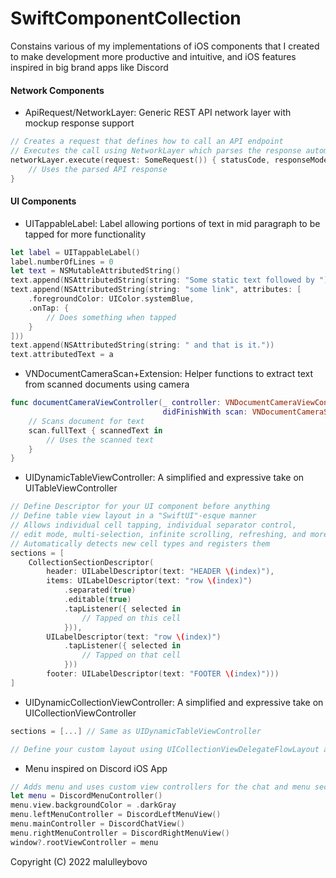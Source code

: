 # SwiftComponentCollection
Constains various of my implementations of iOS components that I created to make development more productive and intuitive, and iOS features inspired in big brand apps like Discord

#### Network Components
- ApiRequest/NetworkLayer: Generic REST API network layer with mockup response support
```swift
// Creates a request that defines how to call an API endpoint
// Executes the call using NetworkLayer which parses the response automatically 
networkLayer.execute(request: SomeRequest()) { statusCode, responseModel, message in
    // Uses the parsed API response
}
```

#### UI Components
- UITappableLabel: Label allowing portions of text in mid paragraph to be tapped for more functionality
```swift
let label = UITappableLabel()
label.numberOfLines = 0
let text = NSMutableAttributedString()
text.append(NSAttributedString(string: "Some static text followed by "))
text.append(NSAttributedString(string: "some link", attributes: [
    .foregroundColor: UIColor.systemBlue,
    .onTap: {
        // Does something when tapped
    }
]))
text.append(NSAttributedString(string: " and that is it."))
text.attributedText = a
```
- VNDocumentCameraScan+Extension: Helper functions to extract text from scanned documents using camera 
```swift
func documentCameraViewController(_ controller: VNDocumentCameraViewController, 
                                  didFinishWith scan: VNDocumentCameraScan) {
    // Scans document for text
    scan.fullText { scannedText in
        // Uses the scanned text
    }
}
```
- UIDynamicTableViewController: A simplified and expressive take on UITableViewController
```swift
// Define Descriptor for your UI component before anything
// Define table view layout in a "SwiftUI"-esque manner
// Allows individual cell tapping, individual separator control,
// edit mode, multi-selection, infinite scrolling, refreshing, and more
// Automatically detects new cell types and registers them
sections = [
    CollectionSectionDescriptor(
        header: UILabelDescriptor(text: "HEADER \(index)"),
        items: UILabelDescriptor(text: "row \(index)")
            .separated(true)
            .editable(true)
            .tapListener({ selected in
                // Tapped on this cell
            })),
        UILabelDescriptor(text: "row \(index)")
            .tapListener({ selected in
                // Tapped on that cell
            }))
        footer: UILabelDescriptor(text: "FOOTER \(index)")))
]
```
- UIDynamicCollectionViewController: A simplified and expressive take on UICollectionViewController
```swift
sections = [...] // Same as UIDynamicTableViewController

// Define your custom layout using UICollectionViewDelegateFlowLayout as usual
```
- Menu inspired on Discord iOS App
```swift
// Adds menu and uses custom view controllers for the chat and menu sections
let menu = DiscordMenuController()
menu.view.backgroundColor = .darkGray
menu.leftMenuController = DiscordLeftMenuView()
menu.mainController = DiscordChatView()
menu.rightMenuController = DiscordRightMenuView()
window?.rootViewController = menu
```

Copyright (C) 2022 malulleybovo
